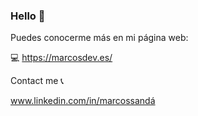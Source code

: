 ### Hello 👋

Puedes conocerme más en mi página web: </br>

💻 https://marcosdev.es/

Contact me 📞

www.linkedin.com/in/marcossandá

<!--
**Meerksss/Meerksss** is a ✨ _special_ ✨ repository because its `README.md` (this file) appears on your GitHub profile.

Here are some ideas to get you started:

- 🔭 I’m currently working on ...
- 🌱 I’m currently learning ...
- 👯 I’m looking to collaborate on ...
- 🤔 I’m looking for help with ...
- 💬 Ask me about ...
- 📫 How to reach me: ...
- 😄 Pronouns: ...
- ⚡ Fun fact: ...

💻   Java
🌐   HTML5 CSS JavaScript Bootstrap Node.js Angular
🛢   MySQL MongoDB
⚙️   Git GitHub Markdown
🔧   Visual Studio Code Eclipse
-->

